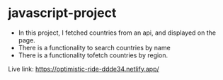 # javascript-project
- In this project, I fetched countries from an api, and displayed on the page.
- There is a functionality to search countries by name
- There is a functionality tofetch countries by region.

Live link: https://optimistic-ride-ddde34.netlify.app/
